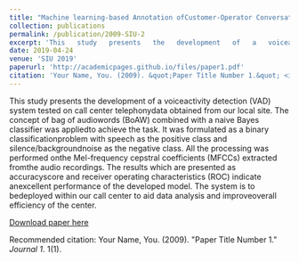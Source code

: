 ```yaml
---
title: "Machine learning-based Annotation ofCustomer-Operator Conversation Clips for VoiceActivity Detection"
collection: publications
permalink: /publication/2009-SIU-2
excerpt: 'This   study   presents   the   development   of   a   voiceactivity  detection  (VAD)  system  tested  on  call  center  telephonydata  obtained  from  our  local  site.  The  concept  of  bag  of  audiowords (BoAW) combined with a naive Bayes classifier was appliedto  achieve  the  task.  It  was  formulated  as  a  binary  classificationproblem with speech as the positive class and silence/backgroundnoise as the negative class. All the processing was performed onthe Mel-frequency cepstral coefficients (MFCCs) extracted fromthe audio recordings. The results which are presented as accuracyscore  and  receiver  operating  characteristics  (ROC)  indicate  anexcellent performance of the developed model. The system is to bedeployed within our call center to aid data analysis and improveoverall  efficiency  of  the  center.'
date: 2019-04-24
venue: 'SIU 2019'
paperurl: 'http://academicpages.github.io/files/paper1.pdf'
citation: 'Your Name, You. (2009). &quot;Paper Title Number 1.&quot; <i>Journal 1</i>. 1(1).'
---
```

This   study   presents   the   development   of   a   voiceactivity  detection  (VAD)  system  tested  on  call  center  telephonydata  obtained  from  our  local  site.  The  concept  of  bag  of  audiowords (BoAW) combined with a naive Bayes classifier was appliedto  achieve  the  task.  It  was  formulated  as  a  binary  classificationproblem with speech as the positive class and silence/backgroundnoise as the negative class. All the processing was performed onthe Mel-frequency cepstral coefficients (MFCCs) extracted fromthe audio recordings. The results which are presented as accuracyscore  and  receiver  operating  characteristics  (ROC)  indicate  anexcellent performance of the developed model. The system is to bedeployed within our call center to aid data analysis and improveoverall  efficiency  of  the  center.

[Download paper here](http://sukruozan.github.io/papers/2019-SIU-2.pdf)

Recommended citation: Your Name, You. (2009). "Paper Title Number 1." <i>Journal 1</i>. 1(1).
